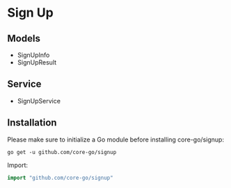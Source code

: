 # Sign Up
## Models
- SignUpInfo
- SignUpResult

## Service
- SignUpService

## Installation
Please make sure to initialize a Go module before installing core-go/signup:

```shell
go get -u github.com/core-go/signup
```

Import:
```go
import "github.com/core-go/signup"
```